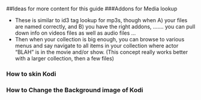##Ideas for more content for this guide
###Addons for Media lookup
-  These is similar to id3 tag lookup for mp3s, though when A) your files are named correctly, and B) you have the right addons, ……. you can pull down info on videos files as well as audio files …
- Then when your collection is big enough, you can browse to various menus and say navigate to all items in your collection where actor “BLAH” is in the movie and/or show.   (This concept really works better with a larger collection, then a few  files)

### How to skin Kodi
### How to Change the Background image of Kodi
